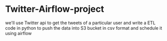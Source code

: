 # Twitter-Airflow-project
we'll use Twitter api to get the tweets of a particular user and write a ETL code in python to push the data into S3 bucket in csv format  and schedule it using airflow
